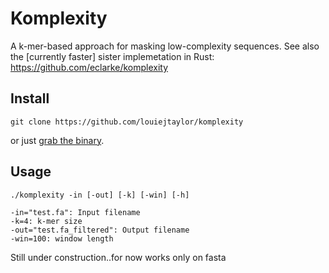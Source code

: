 # Komplexity

A k-mer-based approach for masking low-complexity sequences. See also the [currently faster] sister implemetation in Rust: https://github.com/eclarke/komplexity

## Install

    git clone https://github.com/louiejtaylor/komplexity

or just [grab the binary](https://github.com/louiejtaylor/komplexity/blob/master/komplexity).

## Usage

    ./komplexity -in [-out] [-k] [-win] [-h]

    -in="test.fa": Input filename
    -k=4: k-mer size
    -out="test.fa_filtered": Output filename 
    -win=100: window length

Still under construction..for now works only on fasta
